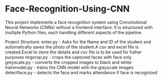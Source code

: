 # Face-Recognition-Using-CNN
This project implements a face recognition system using Convolutional Neural Networks (CNNs) without a frontend interface. It is structured with multiple Python files, each handling different aspects of the pipeline.

Project Structure:
enter.py - Asks for the Name and ID of the student and automatically saves the photo of the student.A csv and excel file is created.Excel to store the details and csv file is to be used for futher purposes
imgcrop.py - crops the captured faces with face only
greyscale.py - converts the cropped images to black and white
trainmodel.py - trains the CNN model with the greyscale images
detectface.py - detects the face and marks attendance if face is recognized
